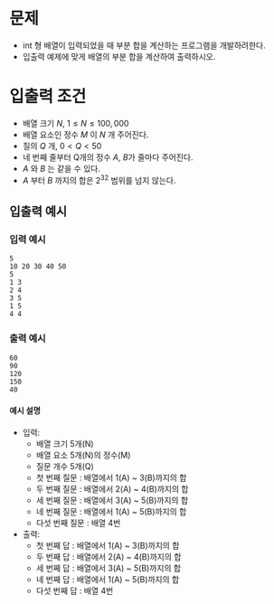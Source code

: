 # 문제
* int 형 배열이 입력되었을 때 부분 합을 계산하는 프로그램을 개발하려한다.
* 입출력 예제에 맞게 배열의 부분 합을 계산하여 출력하시오.     
   
# 입출력 조건
* 배열 크기 $N$, $1 \le N \le 100,000$
* 배열 요소인 정수 $M$ 이 $N$ 개 주어진다.
* 질의 $Q$ 개, $0\lt Q \lt 50$
* 네 번째 줄부터 Q개의 정수 $A$, $B$가 줄마다 주어진다.
* $A$ 와 $B$ 는 같을 수 있다.
* $A$ 부터 $B$ 까지의 합은 $2^{32}$ 범위를 넘지 않는다.
   
## 입출력 예시
### 입력 예시
```
5
10 20 30 40 50
5
1 3
2 4
3 5
1 5
4 4
```
### 출력 예시
```
60
90
120
150
40
```
#### 예시 설명
* 입력:
  * 배열 크기 5개(N)
  * 배열 요소 5개(N)의 정수(M)
  * 질문 개수 5개(Q)
  * 첫 번째 질문 : 배열에서 1(A) ~ 3(B)까지의 합
  * 두 번째 질문 : 배열에서 2(A) ~ 4(B)까지의 합
  * 세 번째 질문 : 배열에서 3(A) ~ 5(B)까지의 합
  * 네 번째 질문 : 배열에서 1(A) ~ 5(B)까지의 합
  * 다섯 번째 질문 : 배열 4번
* 출력:
  * 첫 번째 답 : 배열에서 1(A) ~ 3(B)까지의 합
  * 두 번째 답 : 배열에서 2(A) ~ 4(B)까지의 합
  * 세 번째 답 : 배열에서 3(A) ~ 5(B)까지의 합
  * 네 번째 답 : 배열에서 1(A) ~ 5(B)까지의 합
  * 다섯 번째 답 : 배열 4번
